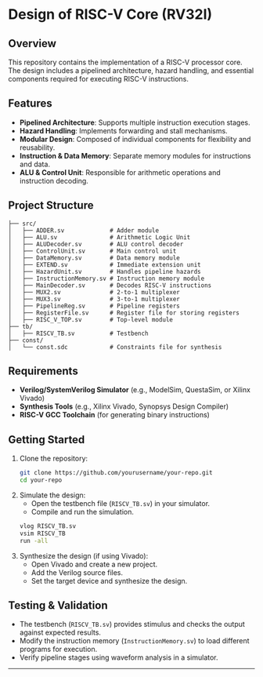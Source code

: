 # Design of RISC-V Core (RV32I)

## Overview
This repository contains the implementation of a RISC-V processor core. The design includes a pipelined architecture, hazard handling, and essential components required for executing RISC-V instructions.

## Features
- **Pipelined Architecture**: Supports multiple instruction execution stages.
- **Hazard Handling**: Implements forwarding and stall mechanisms.
- **Modular Design**: Composed of individual components for flexibility and reusability.
- **Instruction & Data Memory**: Separate memory modules for instructions and data.
- **ALU & Control Unit**: Responsible for arithmetic operations and instruction decoding.

## Project Structure
```
├── src/
│   ├── ADDER.sv             # Adder module
│   ├── ALU.sv               # Arithmetic Logic Unit
│   ├── ALUDecoder.sv        # ALU control decoder
│   ├── ControlUnit.sv       # Main control unit
│   ├── DataMemory.sv        # Data memory module
│   ├── EXTEND.sv            # Immediate extension unit
│   ├── HazardUnit.sv        # Handles pipeline hazards
│   ├── InstructionMemory.sv # Instruction memory module
│   ├── MainDecoder.sv       # Decodes RISC-V instructions
│   ├── MUX2.sv              # 2-to-1 multiplexer
│   ├── MUX3.sv              # 3-to-1 multiplexer
│   ├── PipelineReg.sv       # Pipeline registers
│   ├── RegisterFile.sv      # Register file for storing registers
│   ├── RISC_V_TOP.sv        # Top-level module
├── tb/
│   ├── RISCV_TB.sv          # Testbench
├── const/
│   └── const.sdc            # Constraints file for synthesis
```

## Requirements
- **Verilog/SystemVerilog Simulator** (e.g., ModelSim, QuestaSim, or Xilinx Vivado)
- **Synthesis Tools** (e.g., Xilinx Vivado, Synopsys Design Compiler)
- **RISC-V GCC Toolchain** (for generating binary instructions)

## Getting Started
1. Clone the repository:
   ```sh
   git clone https://github.com/yourusername/your-repo.git
   cd your-repo
   ```
2. Simulate the design:
   - Open the testbench file (`RISCV_TB.sv`) in your simulator.
   - Compile and run the simulation.
   ```sh
   vlog RISCV_TB.sv
   vsim RISCV_TB
   run -all
   ```
3. Synthesize the design (if using Vivado):
   - Open Vivado and create a new project.
   - Add the Verilog source files.
   - Set the target device and synthesize the design.

## Testing & Validation
- The testbench (`RISCV_TB.sv`) provides stimulus and checks the output against expected results.
- Modify the instruction memory (`InstructionMemory.sv`) to load different programs for execution.
- Verify pipeline stages using waveform analysis in a simulator.


---

